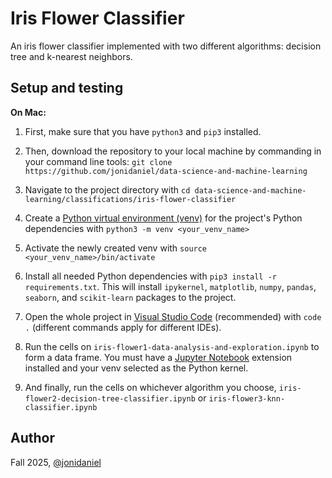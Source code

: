 # Iris Flower Classifier

An iris flower classifier implemented with two different algorithms: decision tree and k-nearest neighbors.

## Setup and testing

**On Mac:**

1. First, make sure that you have `python3` and `pip3` installed.

2. Then, download the repository to your local machine by commanding in your command line tools: `git clone https://github.com/jonidaniel/data-science-and-machine-learning`

3. Navigate to the project directory with `cd data-science-and-machine-learning/classifications/iris-flower-classifier`

4. Create a [Python virtual environment (venv)](https://docs.python.org/3/library/venv.html) for the project's Python dependencies with `python3 -m venv <your_venv_name>`

5. Activate the newly created venv with `source <your_venv_name>/bin/activate`

6. Install all needed Python dependencies with `pip3 install -r requirements.txt`. This will install `ipykernel`, `matplotlib`, `numpy`, `pandas`, `seaborn`, and `scikit-learn` packages to the project.

7. Open the whole project in [Visual Studio Code](https://code.visualstudio.com/) (recommended) with `code .` (different commands apply for different IDEs).

8. Run the cells on `iris-flower1-data-analysis-and-exploration.ipynb` to form a data frame. You must have a [Jupyter Notebook](https://jupyter.org/) extension installed and your venv selected as the Python kernel.

9. And finally, run the cells on whichever algorithm you choose, `iris-flower2-decision-tree-classifier.ipynb` or `iris-flower3-knn-classifier.ipynb`

## Author

Fall 2025, [@jonidaniel](https://github.com/jonidaniel)
